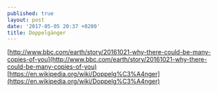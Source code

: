 ```yaml
---
published: true
layout: post
date: '2017-05-05 20:37 +0200'
title: Doppelgänger
---
```

[http://www.bbc.com/earth/story/20161021-why-there-could-be-many-copies-of-you](http://www.bbc.com/earth/story/20161021-why-there-could-be-many-copies-of-you)  
[https://en.wikipedia.org/wiki/Doppelg%C3%A4nger](https://en.wikipedia.org/wiki/Doppelg%C3%A4nger)
